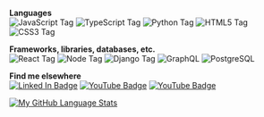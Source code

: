 **Languages**    
![JavaScript Tag](https://img.shields.io/badge/JavaScript-323330?style=for-the-badge&logo=javascript&logoColor=F7DF1E)
![TypeScript Tag](https://img.shields.io/badge/TypeScript-007ACC?style=for-the-badge&logo=typescript&logoColor=white)
![Python Tag](https://img.shields.io/badge/Python-FFD43B?style=for-the-badge&logo=python&logoColor=darkgreen)
![HTML5 Tag](https://img.shields.io/badge/HTML5-E34F26?style=for-the-badge&logo=html5&logoColor=white)
![CSS3 Tag](https://img.shields.io/badge/CSS3-1572B6?style=for-the-badge&logo=css3&logoColor=white)    

**Frameworks, libraries, databases, etc.**    
![React Tag](https://img.shields.io/badge/React-20232A?style=for-the-badge&logo=react&logoColor=61DAFB) 
![Node Tag](https://img.shields.io/badge/Node.js-339933?style=for-the-badge&logo=nodedotjs&logoColor=white) 
![Django Tag](https://img.shields.io/badge/Django-092E20?style=for-the-badge&logo=django&logoColor=green) 
![GraphQL](https://img.shields.io/badge/GraphQl-E10098?style=for-the-badge&logo=graphql&logoColor=white) 
![PostgreSQL](https://img.shields.io/badge/PostgreSQL-316192?style=for-the-badge&logo=postgresql&logoColor=white) 


**Find me elsewhere**  
[![Linked In Badge](https://img.shields.io/badge/LinkedIn-0077B5?style=for-the-badge&logo=linkedin&logoColor=white)](https://www.linkedin.com/in/will-ward-65234a170/)
[![YouTube Badge](https://img.shields.io/badge/YouTube-FF0000?style=for-the-badge&logo=youtube&logoColor=white)](https://www.youtube.com/channel/UCroJckuB_ohjtZUewCv0Ukw)
[![YouTube Badge](https://img.shields.io/badge/Stack_Overflow-FE7A16?style=for-the-badge&logo=stack-overflow&logoColor=white)](https://stackoverflow.com/users/10262432/will-ward)


[![My GitHub Language Stats](https://github-readme-stats.vercel.app/api/top-langs/?username=willjw3&langs_count=5&theme=tokyonight&layout=compact)]()






<!--
**willjw3/willjw3** is a ✨ _special_ ✨ repository because its `README.md` (this file) appears on your GitHub profile.

Here are some ideas to get you started:

- 🔭 I’m currently working on ...
- 🌱 I’m currently learning ...
- 👯 I’m looking to collaborate on ...
- 🤔 I’m looking for help with ...
- 💬 Ask me about ...
- 📫 How to reach me: ...
- 😄 Pronouns: ...
- ⚡ Fun fact: ...
-->
